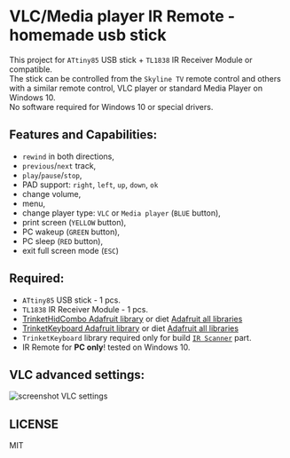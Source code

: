 # VLC/Media player IR Remote - homemade usb stick

 This project for `ATtiny85` USB stick + `TL1838` IR Receiver Module or compatible.  
 The stick can be controlled from the `Skyline TV` remote control and others with a similar remote control, VLC player or standard Media Player on Windows 10.  
 No software required for Windows 10 or special drivers.
 
## Features and Capabilities:

- `rewind` in both directions,
- `previous`/`next` track,
- `play`/`pause`/`stop`,
- PAD support: `right`, `left`, `up`, `down`, `ok`
- change volume,
- menu,
- change player type: `VLC` or `Media player` (`BLUE` button),
- print screen (`YELLOW` button),
- PC wakeup (`GREEN` button),
- PC sleep (`RED` button),
- exit full screen mode (`ESC`)

## Required:

- `ATtiny85` USB stick - 1 pcs.
- `TL1838` IR Receiver Module - 1 pcs.  
- [TrinketHidCombo Adafruit library](https://github.com/adafruit/Adafruit-Trinket-USB/tree/master/TrinketHidCombo) or diet [Adafruit all libraries](https://github.com/CloneTV/VLC-Media-player-IR-Remote-ATtiny85/raw/master/lib/Adafruit-Trinket-USB.7z)  
- [TrinketKeyboard Adafruit library](https://github.com/adafruit/Adafruit-Trinket-USB/tree/master/TrinketKeyboard) or diet [Adafruit all libraries](https://github.com/CloneTV/VLC-Media-player-IR-Remote-ATtiny85/raw/master/lib/Adafruit-Trinket-USB.7z)  
- `TrinketKeyboard` library required only for build [`IR Scanner`](https://github.com/CloneTV/VLC-Media-player-IR-Remote-ATtiny85/blob/master/src/IR-Scanner-ATtiny85.ino) part.
- IR Remote for **PC only**! tested on Windows 10.

## VLC advanced settings:

![screenshot VLC settings](https://clonetv.github.io/VLC-Media-player-IR-Remote-ATtiny85/vlc-interfaces.png)

## LICENSE

MIT
